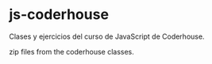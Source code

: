 # js-coderhouse
Clases y ejercicios del curso de JavaScript de Coderhouse.

zip files from the coderhouse classes.

